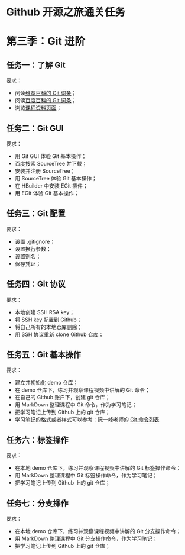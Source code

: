 # Github 开源之旅通关任务

# 第三季：Git 进阶

## 任务一：了解 Git

要求：
- 阅读[维基百科的 Git 词条][wikipedia_git]；  
- 阅读[百度百科的 Git 词条][baidu_git]；  
- 浏览[课程资料页面](README.md#第三季-Git-进阶)；  

## 任务二：Git GUI

要求：
- 用 Git GUI 体验 Git 基本操作；
- 百度搜索 SourceTree 并下载；
- 安装并注册 SourceTree；
- 用 SourceTree 体验 Git 基本操作；
- 在 HBuilder 中安装 EGit 插件；
- 用 EGit 体验 Git 基本操作；

## 任务三：Git 配置

要求：
- 设置 .gitignore；
- 设置换行参数；
- 设置别名；
- 保存凭证；

## 任务四：Git 协议

要求：
- 本地创建 SSH RSA key；
- 将 SSH key 配置到 Github；
- 将自己所有的本地仓库删除；
- 用 SSH 协议重新 clone Github 仓库；

## 任务五：Git 基本操作

要求：
- 建立并初始化 demo 仓库；  
- 在 demo 仓库下，练习并观察课程视频中讲解的 Git 命令；  
- 在自己的 Github 账户下，创建 git 仓库；  
- 用 MarkDown 整理课程中 Git 命令，作为学习笔记；  
- 把学习笔记上传到 Github 上的 git 仓库；  
- 学习笔记的格式或者样式可以参考：阮一峰老师的 [Git 命令列表]  

## 任务六：标签操作

要求：
- 在本地 demo 仓库下，练习并观察课程视频中讲解的 Git 标签操作命令；  
- 用 MarkDown 整理课程中 Git 标签操作命令，作为学习笔记；  
- 把学习笔记上传到 Github 上的 git 仓库；  

## 任务七：分支操作

要求：
- 在本地 demo 仓库下，练习并观察课程视频中讲解的 Git 分支操作命令；  
- 用 MarkDown 整理课程中 Git 分支操作命令，作为学习笔记；  
- 把学习笔记上传到 Github 上的 git 仓库；  


<!-- 本文档中的链接 -->
[wikipedia_git]: https://en.wikipedia.org/wiki/Git
[baidu_git]: http://baike.baidu.com/link?url=ClhYrdzyijH-oRIzpEzVtRh2ThcXXt0TMGV3gXyvZB_U8mQPG1776VEKgIe0McrRB0_HQLqOvLsRthqHiLYfjK
[Git 命令列表]: https://github.com/ruanyf/articles/blob/ed02bdef4a2b61d6a1fbdf56e3fbcffcbac5e68a/dev/git/commands.md